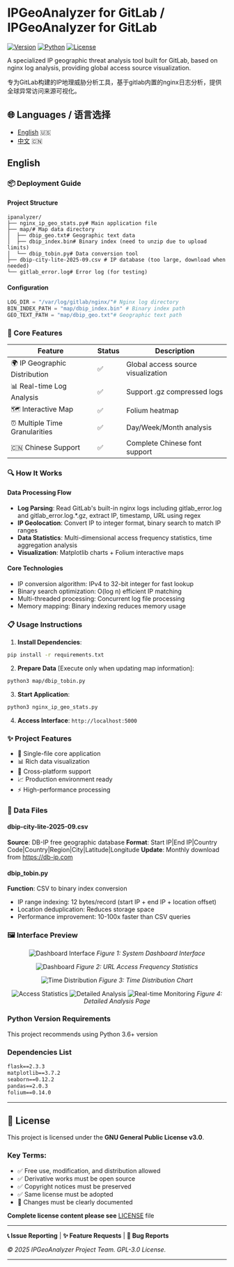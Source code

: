 # IPGeoAnalyzer for GitLab / IPGeoAnalyzer for GitLab

[![Version](https://img.shields.io/badge/Version-1.0.0-blue)](https://github.com/yourusername/IPGeoAnalyzer)
[![Python](https://img.shields.io/badge/Python-3.6%2B-green)](https://python.org)
[![License](https://img.shields.io/badge/License-GPL--3.0-orange)](https://www.gnu.org/licenses/gpl-3.0.html)

A specialized IP geographic threat analysis tool built for GitLab, based on nginx log analysis, providing global access source visualization.

专为GitLab构建的IP地理威胁分析工具，基于gitlab内置的nginx日志分析，提供全球异常访问来源可视化。

## 🌐 Languages / 语言选择

- [English](README.md) 🇺🇸  
- [中文](README_CN.md) 🇨🇳

## English

### 📦 Deployment Guide

#### Project Structure
```
ipanalyzer/
├── nginx_ip_geo_stats.py# Main application file
├── map/# Map data directory
│  ├── dbip_geo.txt# Geographic text data
│  ├── dbip_index.bin# Binary index (need to unzip due to upload limits)
│  └── dbip_tobin.py# Data conversion tool
├── dbip-city-lite-2025-09.csv # IP database (too large, download when needed)
└── gitlab_error.log# Error log (for testing)
```

#### Configuration
```python
LOG_DIR = "/var/log/gitlab/nginx/"# Nginx log directory
BIN_INDEX_PATH = "map/dbip_index.bin" # Binary index path
GEO_TEXT_PATH = "map/dbip_geo.txt"# Geographic text path
```

### 🚀 Core Features

| Feature | Status | Description |
|---------|--------|-------------|
| 🌍 IP Geographic Distribution | ✅ | Global access source visualization |
| 📊 Real-time Log Analysis | ✅ | Support .gz compressed logs |
| 🗺️ Interactive Map | ✅ | Folium heatmap |
| ⏰ Multiple Time Granularities | ✅ | Day/Week/Month analysis |
| 🇨🇳 Chinese Support | ✅ | Complete Chinese font support |

### 🔍 How It Works

#### Data Processing Flow
- **Log Parsing**: Read GitLab's built-in nginx logs including gitlab_error.log and gitlab_error.log.*.gz, extract IP, timestamp, URL using regex
- **IP Geolocation**: Convert IP to integer format, binary search to match IP ranges
- **Data Statistics**: Multi-dimensional access frequency statistics, time aggregation analysis
- **Visualization**: Matplotlib charts + Folium interactive maps

#### Core Technologies
- IP conversion algorithm: IPv4 to 32-bit integer for fast lookup
- Binary search optimization: O(log n) efficient IP matching
- Multi-threaded processing: Concurrent log file processing
- Memory mapping: Binary indexing reduces memory usage

### 📋 Usage Instructions

1. **Install Dependencies**:
```bash
pip install -r requirements.txt
```

2. **Prepare Data** [Execute only when updating map information]:
```bash
python3 map/dbip_tobin.py
```

3. **Start Application**:
```bash
python3 nginx_ip_geo_stats.py
```

4. **Access Interface**: `http://localhost:5000`

### ✨ Project Features

- 🚀 Single-file core application
- 📊 Rich data visualization
- 🔧 Cross-platform support
- 📈 Production environment ready
- ⚡ High-performance processing

### 📁 Data Files

#### dbip-city-lite-2025-09.csv
**Source**: DB-IP free geographic database
**Format**: Start IP|End IP|Country Code|Country|Region|City|Latitude|Longitude
**Update**: Monthly download from https://db-ip.com

#### dbip_tobin.py
**Function**: CSV to binary index conversion
- IP range indexing: 12 bytes/record (start IP + end IP + location offset)
- Location deduplication: Reduces storage space
- Performance improvement: 10-100x faster than CSV queries

### 🖼️ Interface Preview

<div align="center">

![Dashboard Interface](https://github.com/user-attachments/assets/26a07ad7-c59e-491d-bb1e-34f266505489)
*Figure 1: System Dashboard Interface*

![Dashboard](https://github.com/user-attachments/assets/92abbd2b-5d23-4e14-9777-9e69e2b49b1e)
*Figure 2: URL Access Frequency Statistics*

![Time Distribution](https://github.com/user-attachments/assets/f7f4be30-5986-46be-9638-43d2d925ee6b)
*Figure 3: Time Distribution Chart*

![Access Statistics](https://github.com/user-attachments/assets/78cc5fbe-1f1d-4b15-95ea-fc8605628c54)
![Detailed Analysis](https://github.com/user-attachments/assets/e28e2e38-007f-4409-a861-105de298271f)
![Real-time Monitoring](https://github.com/user-attachments/assets/8d4f46a7-e309-4371-bce1-8392073a7dcf)
*Figure 4: Detailed Analysis Page*

</div>

### Python Version Requirements
This project recommends using Python 3.6+ version

### Dependencies List
```txt
flask==2.3.3
matplotlib==3.7.2
seaborn==0.12.2
pandas==2.0.3
folium==0.14.0
```

---

## 📄 License

This project is licensed under the **GNU General Public License v3.0**.

### Key Terms:
- ✅ Free use, modification, and distribution allowed
- ✅ Derivative works must be open source
- ✅ Copyright notices must be preserved
- ✅ Same license must be adopted
- 📝 Changes must be clearly documented

**Complete license content please see** [LICENSE](LICENSE) file

---

**📞 Issue Reporting** | **✨ Feature Requests** | **🐛 Bug Reports**

*© 2025 IPGeoAnalyzer Project Team. GPL-3.0 License.*

---
